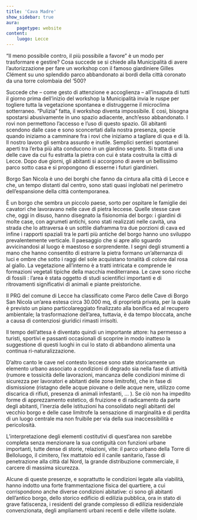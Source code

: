 ```yaml
---
title: 'Cava Madre'
show_sidebar: true
aura:
    pagetype: website
content:
    luogo: Lecce
---
```


“Il meno possibile contro, il più possibile a favore” è un modo per trasformare e gestire?
Cosa succede se si chiede alla Municipalità di avere l’autorizzazione per fare un workshop con il famoso giardiniere Gilles Clément su uno splendido parco abbandonato ai bordi della città coronato da una torre colombaia del ‘500?

Succede che – come gesto di attenzione e accoglienza – all’insaputa di tutti il giorno prima dell’inizio del workshop la Municipalità invia le ruspe per togliere tutta la vegetazione spontanea e distruggerne il microclima sotterraneo. “Pulizia” fatta, il workshop diventa impossibile.
E così, bisogna spostarsi abusivamente in uno spazio adiacente, anch’esso abbandonato. I rovi non permettono l’accesso e l’uso di questo spazio. Gli abitanti scendono dalle case e sono sconcertati dalla nostra presenza, specie quando iniziamo a camminare fra i rovi che iniziamo a tagliare di qua e di là. Il nostro lavoro gli sembra assurdo e inutile. Semplici sentieri spontanei aperti tra l’erba più alta conducono in un giardino segreto. Si tratta di una delle cave da cui fu estratta la pietra con cui è stata costruita la città di Lecce. Dopo due giorni, gli abitanti si accorgono di avere un bellissimo parco sotto casa e si propongono di esserne i futuri giardinieri.

Borgo San Nicola è uno dei borghi che fanno da cintura alla città di Lecce e che, un tempo distanti dal centro, sono stati quasi inglobati nel perimetro dell’espansione della città contemporanea.

È un borgo che sembra un piccolo paese, sorto per ospitare le famiglie dei cavatori che lavoravano nelle cave di pietra leccese. Quelle stesse cave che, oggi in disuso, hanno disegnato la fisionomia del borgo: i giardini di molte case, con agrumeti antichi, sono stati realizzati nelle cavità, una strada che lo attraversa è un sottile diaframma tra due porzioni di cava ed infine i rapporti spaziali tra le parti più antiche del borgo hanno uno sviluppo prevalentemente verticale. Il paesaggio che si apre allo sguardo avvicinandosi al luogo è maestoso e sorprendente. I segni degli strumenti a mano che hanno consentito di estrarre la pietra formano un’alternanza di luci e ombre che sotto i raggi del sole acquistano tonalità di colore dal rosa al giallo. La vegetazione all’interno è a tratti intricata e comprende le formazioni vegetali tipiche della macchia mediterranea. Le cave sono ricche di fossili : l’area è stata oggetto di studi scientifici importanti e di ritrovamenti significativi di animali e piante preistoriche.

Il PRG del comune di Lecce ha classificato come Parco delle Cave di Borgo San Nicola un’area estesa circa 30.000 mq, di proprietà privata, per la quale è previsto un piano particolareggiato finalizzato alla bonifica ed al recupero ambientale; la trasformazione dell’area, tuttavia, è da tempo bloccata, anche a causa di contenziosi giuridici rimasti irrisolti.

Il tempo dell’attesa è diventato quindi un importante attore: ha permesso a turisti, sportivi e passanti occasionali di scoprire in modo inatteso la suggestione di questi luoghi in cui lo stato di abbandono alimenta una continua ri-naturalizzazione.

D’altro canto le cave nel contesto leccese sono state storicamente un elemento urbano associato a condizioni di degrado sia nella fase di attività (rumore e tossicità delle lavorazioni, mancanza delle condizioni minime di sicurezza per lavoratori e abitanti delle zone limitrofe), che in fase di dismissione (ristagno delle acque piovane o delle acque nere, utilizzo come discarica di rifiuti, presenza di animali infestanti, … ). Se ciò non ha impedito forme di apprezzamento estetico, di fruizione e di radicamento da parte degli abitanti, l’inerzia delle istituzioni ha consolidato negli abitanti del vecchio borgo e delle case limitrofe la sensazione di marginalità e di perdita di un luogo centrale ma non fruibile per via della sua inaccessibilità e pericolosità.

L’interpretazione degli elementi costitutivi di quest’area non sarebbe completa senza menzionare la sua contiguità con funzioni urbane importanti, tutte dense di storie, relazioni, vite: il parco urbano della Torre di Belloluogo, il cimitero, l’ex mattatoio ed il canile sanitario, l’asse di penetrazione alla città dal Nord, la grande distribuzione commerciale, il carcere di massima sicurezza.

Alcune di queste presenze, e soprattutto le condizioni legate alla viabilità, hanno indotto una forte frammentazione fisica del quartiere, a cui corrispondono anche diverse condizioni abitative: ci sono gli abitanti dell’antico borgo, dello storico edificio di edilizia pubblica, ora in stato di grave fatiscenza, i residenti del grande complesso di edilizia residenziale convenzionata, degli ampliamenti urbani recenti e delle villette isolate.

